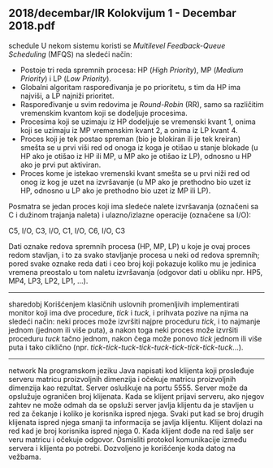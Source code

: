2018/decembar/IR Kolokvijum 1 - Decembar 2018.pdf
--------------------------------------------------------------------------------
schedule
U nekom sistemu koristi se *Multilevel Feedback-Queue Scheduling* (MFQS) na sledeći način:

- Postoje tri reda spremnih procesa: HP (*High Priority*), MP (*Medium Priority*) i LP (*Low Priority*). 
- Globalni  algoritam  raspoređivanja  je  po  prioritetu,  s  tim  da  HP  ima  najviši,  a  LP najniži prioritet. 
- Raspoređivanje  u  svim  redovima  je *Round-Robin* (RR),  samo  sa  različitim vremenskim kvantom koji se dodeljuje procesima. 
- Procesima  koji  se  uzimaju  iz  HP  dodeljuje  se  vremenski  kvant 1,  onima  koji  se uzimaju iz MP vremenskim kvant 2, a onima iz LP kvant 4. 
- Proces koji je tek postao spreman (bio je blokiran ili je tek kreiran) smešta se u prvi viši red od onoga iz koga je otišao u stanje blokade (u HP ako je otišao iz HP ili MP, u MP ako je otišao iz LP), odnosno u HP ako je prvi put aktiviran. 
- Proces kome je istekao vremenski kvant smešta se u prvi niži red od onog iz kog je uzet  na  izvršavanje  (u MP ako  je  prethodno  bio  uzet  iz  HP, odnosno  u  LP  ako  je prethodno bio uzet iz MP ili LP). 

Posmatra  se  jedan  proces  koji  ima  sledeće  nalete  izvršavanja (označeni  sa  C  i  dužinom 
trajanja naleta) i ulazno/izlazne operacije (označene sa I/O): 

C5, I/O, C3, I/O, C1, I/O, C6, I/O, C3

Dati oznake redova spremnih procesa (HP, MP, LP) u koje je ovaj proces redom stavljan, i to za svako stavljanje procesa u neki od redova spremnih; pored svake oznake reda dati i ceo broj koji pokazuje koliko mu je jedinica vremena preostalo u tom naletu izvršavanja (odgovor dati u obliku npr. HP5, MP4, LP3, LP2, LP1, ...).

--------------------------------------------------------------------------------
sharedobj
Korišćenjem klasičnih uslovnih promenljivih implementirati monitor koji ima dve procedure, *tick* i *tuck*,  i  prihvata  pozive  na  njima  na  sledeći  način:  neki  proces  može  izvršiti  najpre proceduru *tick*, i to najmanje jednom (jednom ili više puta), a nakon toga neki proces može izvršiti proceduru *tuck* tačno jednom, nakon čega može ponovo *tick* jednom ili više puta i tako ciklično (npr. *tick*-*tick*-*tuck*-*tick*-*tuck*-*tick*-*tick*-*tick*-*tuck*...). 

--------------------------------------------------------------------------------
network
Na  programskom  jeziku  Java  napisati  kod klijenta koji prosleđuje  serveru  matricu proizvoljnih dimenzija i očekuje matricu proizvoljnih dimenzija kao rezultat. Server osluškuje na  portu  5555.  Server može  da  opslužuje  ograničen  broj klijenata.  Kada  se  klijent  prijavi serveru, ako  njegov zahtev ne može odmah da se opsluži server javlja klijentu da je stavljen u red za čekanje i koliko je korisnika ispred njega. Svaki put kad se broj drugih klijenata ispred njega smanji ta informacija se javlja klijentu. Klijent dolazi na red kad je broj korisnika ispred njega 0. Kada klijent dođe  na red šalje ser  veru matricu i očekuje odgovor. Osmisliti protokol komunikacije između servera i klijenta po potrebi. Dozvoljeno je korišćenje koda datog na vežbama. 
